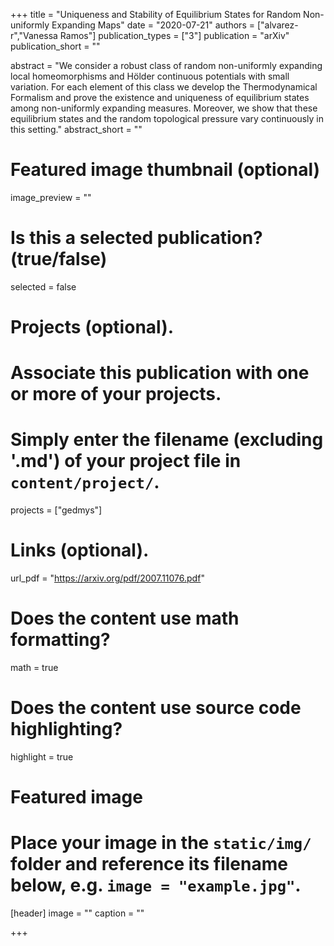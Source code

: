 +++
title = "Uniqueness and Stability of Equilibrium States for Random Non-uniformly Expanding Maps"
date = "2020-07-21"
authors = ["alvarez-r","Vanessa Ramos"]
publication_types = ["3"]
publication = "arXiv"
publication_short = ""

abstract = "We consider a robust class of random non-uniformly expanding local homeomorphisms and Hölder continuous potentials with small variation. For each element of this class we develop the Thermodynamical Formalism and prove the existence and uniqueness of equilibrium states among non-uniformly expanding measures. Moreover, we show that these equilibrium states and the random topological pressure vary continuously in this setting."
abstract_short = ""

# Featured image thumbnail (optional)
image_preview = ""

# Is this a selected publication? (true/false)
selected = false

# Projects (optional).
#   Associate this publication with one or more of your projects.
#   Simply enter the filename (excluding '.md') of your project file in `content/project/`.
projects = ["gedmys"]

# Links (optional).
url_pdf = "https://arxiv.org/pdf/2007.11076.pdf"

# Does the content use math formatting?
math = true

# Does the content use source code highlighting?
highlight = true

# Featured image
# Place your image in the `static/img/` folder and reference its filename below, e.g. `image = "example.jpg"`.
[header]
image = ""
caption = ""

+++
